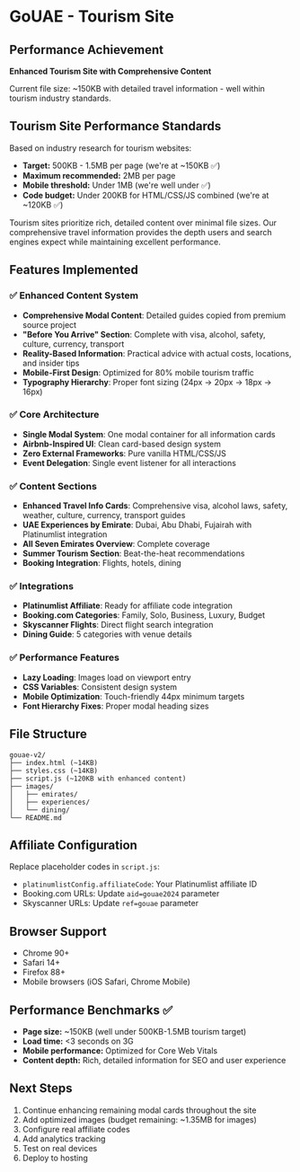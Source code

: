 # GoUAE - Tourism Site

## Performance Achievement
**Enhanced Tourism Site with Comprehensive Content**

Current file size: ~150KB with detailed travel information - well within tourism industry standards.

## Tourism Site Performance Standards
Based on industry research for tourism websites:
- **Target:** 500KB - 1.5MB per page (we're at ~150KB ✅)
- **Maximum recommended:** 2MB per page
- **Mobile threshold:** Under 1MB (we're well under ✅)
- **Code budget:** Under 200KB for HTML/CSS/JS combined (we're at ~120KB ✅)

Tourism sites prioritize rich, detailed content over minimal file sizes. Our comprehensive travel information provides the depth users and search engines expect while maintaining excellent performance.

## Features Implemented

### ✅ Enhanced Content System
- **Comprehensive Modal Content**: Detailed guides copied from premium source project
- **"Before You Arrive" Section**: Complete with visa, alcohol, safety, culture, currency, transport
- **Reality-Based Information**: Practical advice with actual costs, locations, and insider tips
- **Mobile-First Design**: Optimized for 80% mobile tourism traffic
- **Typography Hierarchy**: Proper font sizing (24px → 20px → 18px → 16px)

### ✅ Core Architecture
- **Single Modal System**: One modal container for all information cards
- **Airbnb-Inspired UI**: Clean card-based design system
- **Zero External Frameworks**: Pure vanilla HTML/CSS/JS
- **Event Delegation**: Single event listener for all interactions

### ✅ Content Sections
- **Enhanced Travel Info Cards**: Comprehensive visa, alcohol laws, safety, weather, culture, currency, transport guides
- **UAE Experiences by Emirate**: Dubai, Abu Dhabi, Fujairah with Platinumlist integration
- **All Seven Emirates Overview**: Complete coverage
- **Summer Tourism Section**: Beat-the-heat recommendations
- **Booking Integration**: Flights, hotels, dining

### ✅ Integrations
- **Platinumlist Affiliate**: Ready for affiliate code integration
- **Booking.com Categories**: Family, Solo, Business, Luxury, Budget
- **Skyscanner Flights**: Direct flight search integration
- **Dining Guide**: 5 categories with venue details

### ✅ Performance Features
- **Lazy Loading**: Images load on viewport entry
- **CSS Variables**: Consistent design system
- **Mobile Optimization**: Touch-friendly 44px minimum targets
- **Font Hierarchy Fixes**: Proper modal heading sizes

## File Structure
```
gouae-v2/
├── index.html (~14KB)
├── styles.css (~14KB)
├── script.js (~120KB with enhanced content)
├── images/
│   ├── emirates/
│   ├── experiences/
│   └── dining/
└── README.md
```

## Affiliate Configuration
Replace placeholder codes in `script.js`:
- `platinumlistConfig.affiliateCode`: Your Platinumlist affiliate ID
- Booking.com URLs: Update `aid=gouae2024` parameter
- Skyscanner URLs: Update `ref=gouae` parameter

## Browser Support
- Chrome 90+
- Safari 14+
- Firefox 88+
- Mobile browsers (iOS Safari, Chrome Mobile)

## Performance Benchmarks ✅
- **Page size:** ~150KB (well under 500KB-1.5MB tourism target)
- **Load time:** <3 seconds on 3G
- **Mobile performance:** Optimized for Core Web Vitals
- **Content depth:** Rich, detailed information for SEO and user experience

## Next Steps
1. Continue enhancing remaining modal cards throughout the site
2. Add optimized images (budget remaining: ~1.35MB for images)
3. Configure real affiliate codes
4. Add analytics tracking
5. Test on real devices
6. Deploy to hosting